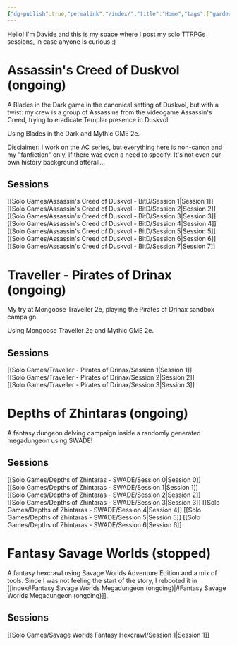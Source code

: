 ```yaml
---
{"dg-publish":true,"permalink":"/index/","title":"Home","tags":["gardenEntry"],"noteIcon":""}
---
```


Hello! 
I'm Davide and this is my space where I post my solo TTRPGs sessions, in case anyone is curious :)

# Assassin's Creed of Duskvol (ongoing)
A Blades in the Dark game in the canonical setting of Duskvol, but with a twist: my crew is a group of Assassins from the videogame Assassin's Creed, trying to eradicate Templar presence in Duskvol.

Using Blades in the Dark and Mythic GME 2e.

Disclaimer: I work on the AC series, but everything here is non-canon and my "fanfiction" only, if there was even a need to specify. It's not even our own history background afterall...

## Sessions
[[Solo Games/Assassin's Creed of Duskvol - BitD/Session 1\|Session 1]]  
[[Solo Games/Assassin's Creed of Duskvol - BitD/Session 2\|Session 2]]  
[[Solo Games/Assassin's Creed of Duskvol - BitD/Session 3\|Session 3]]  
[[Solo Games/Assassin's Creed of Duskvol - BitD/Session 4\|Session 4]]  
[[Solo Games/Assassin's Creed of Duskvol - BitD/Session 5\|Session 5]]  
[[Solo Games/Assassin's Creed of Duskvol - BitD/Session 6\|Session 6]]  
[[Solo Games/Assassin's Creed of Duskvol - BitD/Session 7\|Session 7]]  

# Traveller - Pirates of Drinax (ongoing)
My try at Mongoose Traveller 2e, playing the Pirates of Drinax sandbox campaign.

Using Mongoose Traveller 2e and Mythic GME 2e.

## Sessions
[[Solo Games/Traveller - Pirates of Drinax/Session 1\|Session 1]]  
[[Solo Games/Traveller - Pirates of Drinax/Session 2\|Session 2]]  
[[Solo Games/Traveller - Pirates of Drinax/Session 3\|Session 3]]  

# Depths of Zhintaras (ongoing)
A fantasy dungeon delving campaign inside a randomly generated megadungeon using SWADE!

## Sessions
[[Solo Games/Depths of Zhintaras - SWADE/Session 0\|Session 0]]  
[[Solo Games/Depths of Zhintaras - SWADE/Session 1\|Session 1]]  
[[Solo Games/Depths of Zhintaras - SWADE/Session 2\|Session 2]]  
[[Solo Games/Depths of Zhintaras - SWADE/Session 3\|Session 3]]
[[Solo Games/Depths of Zhintaras - SWADE/Session 4\|Session 4]]
[[Solo Games/Depths of Zhintaras - SWADE/Session 5\|Session 5]]
[[Solo Games/Depths of Zhintaras - SWADE/Session 6\|Session 6]]

# Fantasy Savage Worlds (stopped)
A fantasy hexcrawl using Savage Worlds Adventure Edition and a mix of tools.
Since I was not feeling the start of the story, I rebooted it in [[index#Fantasy Savage Worlds Megadungeon (ongoing)\|#Fantasy Savage Worlds Megadungeon (ongoing)]].

## Sessions
[[Solo Games/Savage Worlds Fantasy Hexcrawl/Session 1\|Session 1]]  

